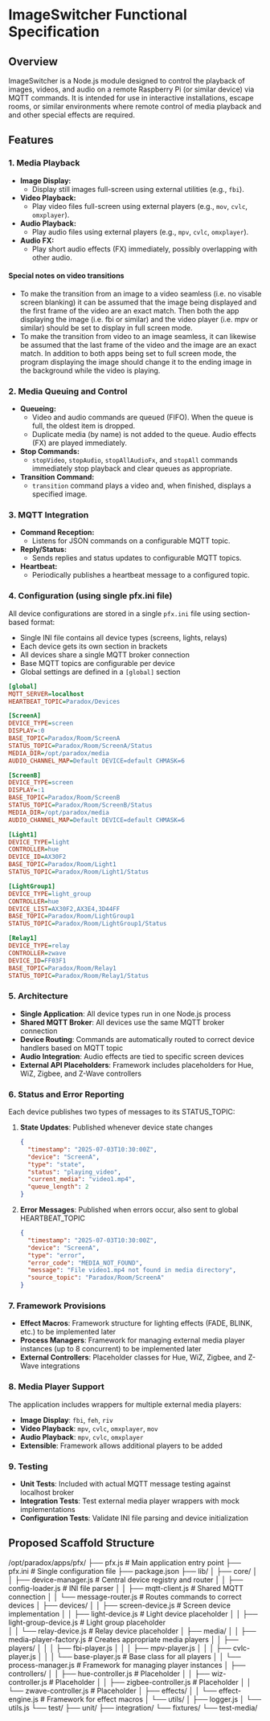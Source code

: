 # ImageSwitcher Functional Specification

## Overview

ImageSwitcher is a Node.js module designed to control the playback of images, videos, and audio on a remote Raspberry Pi (or similar device) via MQTT commands. It is intended for use in interactive installations, escape rooms, or similar environments where remote control of media playback and and other special effects are required.

## Features

### 1. Media Playback

- **Image Display:**
  - Display still images full-screen using external utilities (e.g., `fbi`).
- **Video Playback:**
  - Play video files full-screen using external players (e.g., `mov`, `cvlc`, `omxplayer`).
- **Audio Playback:**
  - Play audio files using external players (e.g., `mpv`, `cvlc`, `omxplayer`).
- **Audio FX:**
  - Play short audio effects (FX) immediately, possibly overlapping with other audio.

#### Special notes on video transitions

- To make the transition from an image to a video seamless (i.e. no visable screen blanking) it can be assumed that the image being displayed and the first frame of the video are an exact match.  Then both the app displaying the image (i.e. fbi or similar) and the video player (i.e. mpv or similar) should be set to display in full screen mode.
- To make the transition from video to an image seamless, it can likewise be assumed that the last frame of the video and the image are an exact match.  In addition to both apps being set to full screen mode, the program displaying the image should change it to the ending image in the background while the video is playing.  

### 2. Media Queuing and Control

- **Queueing:**
  - Video and audio commands are queued (FIFO). When the queue is full, the oldest item is dropped.
  - Duplicate media (by name) is not added to the queue. Audio effects (FX) are played immediately.
- **Stop Commands:**
  - `stopVideo`, `stopAudio`, `stopAllAudioFx`, and `stopAll` commands immediately stop playback and clear queues as appropriate.
- **Transition Command:**
  - `transition` command plays a video and, when finished, displays a specified image.

### 3. MQTT Integration

- **Command Reception:**
  - Listens for JSON commands on a configurable MQTT topic.
- **Reply/Status:**
  - Sends replies and status updates to configurable MQTT topics.
- **Heartbeat:**
  - Periodically publishes a heartbeat message to a configured topic.

### 4. Configuration (using single pfx.ini file)

All device configurations are stored in a single `pfx.ini` file using section-based format:

- Single INI file contains all device types (screens, lights, relays)
- Each device gets its own section in brackets
- All devices share a single MQTT broker connection
- Base MQTT topics are configurable per device
- Global settings are defined in a `[global]` section

```ini
[global]
MQTT_SERVER=localhost
HEARTBEAT_TOPIC=Paradox/Devices

[ScreenA]
DEVICE_TYPE=screen
DISPLAY=:0
BASE_TOPIC=Paradox/Room/ScreenA
STATUS_TOPIC=Paradox/Room/ScreenA/Status
MEDIA_DIR=/opt/paradox/media
AUDIO_CHANNEL_MAP=Default DEVICE=default CHMASK=6

[ScreenB]
DEVICE_TYPE=screen
DISPLAY=:1
BASE_TOPIC=Paradox/Room/ScreenB
STATUS_TOPIC=Paradox/Room/ScreenB/Status
MEDIA_DIR=/opt/paradox/media
AUDIO_CHANNEL_MAP=Default DEVICE=default CHMASK=6

[Light1]
DEVICE_TYPE=light
CONTROLLER=hue
DEVICE_ID=AX30F2
BASE_TOPIC=Paradox/Room/Light1
STATUS_TOPIC=Paradox/Room/Light1/Status

[LightGroup1]
DEVICE_TYPE=light_group
CONTROLLER=hue
DEVICE_LIST=AX30F2,AX3E4,3D44FF
BASE_TOPIC=Paradox/Room/LightGroup1
STATUS_TOPIC=Paradox/Room/LightGroup1/Status

[Relay1]
DEVICE_TYPE=relay
CONTROLLER=zwave
DEVICE_ID=FF03F1
BASE_TOPIC=Paradox/Room/Relay1
STATUS_TOPIC=Paradox/Room/Relay1/Status
```

### 5. Architecture

- **Single Application**: All device types run in one Node.js process
- **Shared MQTT Broker**: All devices use the same MQTT broker connection
- **Device Routing**: Commands are automatically routed to correct device handlers based on MQTT topic
- **Audio Integration**: Audio effects are tied to specific screen devices
- **External API Placeholders**: Framework includes placeholders for Hue, WiZ, Zigbee, and Z-Wave controllers

### 6. Status and Error Reporting

Each device publishes two types of messages to its STATUS_TOPIC:

1. **State Updates**: Published whenever device state changes

   ```json
   {
     "timestamp": "2025-07-03T10:30:00Z",
     "device": "ScreenA",
     "type": "state",
     "status": "playing_video",
     "current_media": "video1.mp4",
     "queue_length": 2
   }
   ```

2. **Error Messages**: Published when errors occur, also sent to global HEARTBEAT_TOPIC

   ```json
   {
     "timestamp": "2025-07-03T10:30:00Z",
     "device": "ScreenA", 
     "type": "error",
     "error_code": "MEDIA_NOT_FOUND",
     "message": "File video1.mp4 not found in media directory",
     "source_topic": "Paradox/Room/ScreenA"
   }
   ```

### 7. Framework Provisions

- **Effect Macros**: Framework structure for lighting effects (FADE, BLINK, etc.) to be implemented later
- **Process Managers**: Framework for managing external media player instances (up to 8 concurrent) to be implemented later
- **External Controllers**: Placeholder classes for Hue, WiZ, Zigbee, and Z-Wave integrations

### 8. Media Player Support

The application includes wrappers for multiple external media players:

- **Image Display**: `fbi`, `feh`, `riv`
- **Video Playback**: `mpv`, `cvlc`, `omxplayer`, `mov`
- **Audio Playback**: `mpv`, `cvlc`, `omxplayer`
- **Extensible**: Framework allows additional players to be added

### 9. Testing

- **Unit Tests**: Included with actual MQTT message testing against localhost broker
- **Integration Tests**: Test external media player wrappers with mock implementations
- **Configuration Tests**: Validate INI file parsing and device initialization

## Proposed Scaffold Structure

/opt/paradox/apps/pfx/
├── pfx.js                 # Main application entry point
├── pfx.ini                # Single configuration file
├── package.json
├── lib/
│   ├── core/
│   │   ├── device-manager.js    # Central device registry and router
│   │   ├── config-loader.js     # INI file parser
│   │   ├── mqtt-client.js       # Shared MQTT connection
│   │   └── message-router.js    # Routes commands to correct devices
│   ├── devices/
│   │   ├── screen-device.js     # Screen device implementation
│   │   ├── light-device.js      # Light device placeholder
│   │   ├── light-group-device.js # Light group placeholder  
│   │   └── relay-device.js      # Relay device placeholder
│   ├── media/
│   │   ├── media-player-factory.js # Creates appropriate media players
│   │   ├── players/
│   │   │   ├── fbi-player.js
│   │   │   ├── mpv-player.js
│   │   │   ├── cvlc-player.js
│   │   │   └── base-player.js   # Base class for all players
│   │   └── process-manager.js   # Framework for managing player instances
│   ├── controllers/
│   │   ├── hue-controller.js      # Placeholder
│   │   ├── wiz-controller.js      # Placeholder
│   │   ├── zigbee-controller.js   # Placeholder
│   │   └── zwave-controller.js    # Placeholder
│   ├── effects/
│   │   └── effect-engine.js     # Framework for effect macros
│   └── utils/
│       ├── logger.js
│       └── utils.js
└── test/
    ├── unit/
    ├── integration/
    └── fixtures/
        └── test-media/
